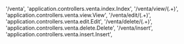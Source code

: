 '/venta', 'application.controllers.venta.index.Index',
'/venta/view/(.+)', 'application.controllers.venta.view.View',
'/venta/edit/(.+)', 'application.controllers.venta.edit.Edit',
'/venta/delete/(.+)', 'application.controllers.venta.delete.Delete',
'/venta/insert', 'application.controllers.venta.insert.Insert',